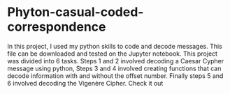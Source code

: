# Phyton-casual-coded-correspondence
In this project, I used my python skills to code and decode messages. This file can be downloaded and tested on the Jupyter notebook.
This project was divided into 6 tasks. Steps 1 and 2 involved decoding a Caesar Cypher message using python, Steps 3 and  4 involved creating functions that can decode information with and without the offset number. Finally steps 5 and 6 involved decoding the Vigenère Cipher. Check it out
